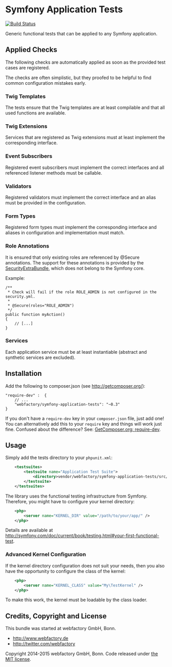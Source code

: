# Symfony Application Tests #

[![Build Status](https://travis-ci.org/webfactory/symfony-application-tests.svg?branch=master)](https://travis-ci.org/webfactory/symfony-application-tests)

Generic functional tests that can be applied to any Symfony application.

## Applied Checks ##

The following checks are automatically applied as soon as the provided test cases are registered.

The checks are often simplistic, but they proofed to be helpful to find common configuration mistakes early.

### Twig Templates ###

The tests ensure that the Twig templates are at least compilable and that all used functions are available.

### Twig Extensions ###

Services that are registered as Twig extensions must at least implement the corresponding interface.

### Event Subscribers ###

Registered event subscribers must implement the correct interfaces and all referenced listener methods
must be callable.

### Validators ###

Registered validators must implement the correct interface and an alias must be provided in the configuration.

### Form Types ###

Registered form types must implement the corresponding interface and aliases in configuration and 
implementation must match.

### Role Annotations ###

It is ensured that only existing roles are referenced by @Secure annotations.
The support for these annotations is provided by the 
[SecurityExtraBundle](https://github.com/schmittjoh/JMSSecurityExtraBundle), which does not belong to the Symfony core.

Example:

    /**
     * Check will fail if the role ROLE_ADMIN is not configured in the security.yml.
     *
     * @Secure(roles="ROLE_ADMIN")
     */
    public function myAction()
    {
        // [...]
    }

### Services ###

Each application service must be at least instantiable (abstract and synthetic services are excluded).

## Installation ##

Add the following to composer.json (see http://getcomposer.org/):

    "require-dev" :  {
        // ...
        "webfactory/symfony-application-tests": "~0.3"
    }

If you don't have a `require-dev` key in your `composer.json` file, just
add one! You can alternatively add this to your `require` key and things
will work just fine. Confused about the difference? See:
[GetComposer.org: require-dev](https://getcomposer.org/doc/04-schema.md#require-dev).

## Usage ##

Simply add the tests directory to your ``phpunit.xml``:

```xml
    <testsuites>
        <testsuite name="Application Test Suite">
            <directory>vendor/webfactory/symfony-application-tests/src/Webfactory/Tests/</directory>
        </testsuite>
    </testsuites>
```

The library uses the functional testing infrastructure from Symfony.
Therefore, you might have to configure your kernel directory:

```xml
    <php>
        <server name="KERNEL_DIR" value="/path/to/your/app/" />
    </php>
```

Details are available at http://symfony.com/doc/current/book/testing.html#your-first-functional-test.

### Advanced Kernel Configuration ###

If the kernel directory configuration does not suit your needs, then you also have the opportunity
to configure the class of the kernel:

```xml
    <php>
        <server name="KERNEL_CLASS" value="My\TestKernel" />
    </php>
```

To make this work, the kernel must be loadable by the class loader.

## Credits, Copyright and License ##

This bundle was started at webfactory GmbH, Bonn.

- <http://www.webfactory.de>
- <http://twitter.com/webfactory>

Copyright 2014-2015 webfactory GmbH, Bonn. Code released under [the MIT license](LICENSE).
